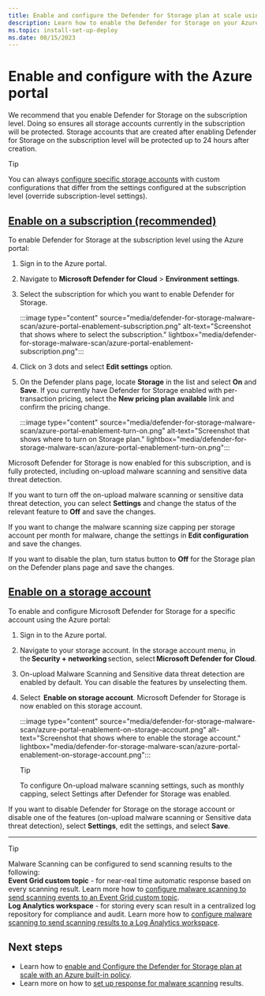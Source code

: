 ```yaml
---
title: Enable and configure the Defender for Storage plan at scale using the Azure portal
description: Learn how to enable the Defender for Storage on your Azure subscription for Microsoft Defender for Cloud using the Azure portal.
ms.topic: install-set-up-deploy
ms.date: 08/15/2023
---
```


# Enable and configure with the Azure portal

We recommend that you enable Defender for Storage on the subscription level. Doing so ensures all storage accounts currently in the subscription will be protected. Storage accounts that are created after enabling Defender for Storage on the subscription level will be protected up to 24 hours after creation.

> [!TIP]
> You can always [configure specific storage accounts](/azure/storage/common/azure-defender-storage-configure?toc=%2Fazure%2Fdefender-for-cloud%2Ftoc.json&tabs=enable-subscription.md#override-defender-for-storage-subscription-level-settings) with custom configurations that differ from the settings configured at the subscription level (override subscription-level settings).

## [Enable on a subscription (recommended)](#tab/enable-subscription/)

To enable Defender for Storage at the subscription level using the Azure portal:

1. Sign in to the Azure portal.
1. Navigate to **Microsoft Defender for Cloud** > **Environment settings**.
1. Select the subscription for which you want to enable Defender for Storage.

    :::image type="content" source="media/defender-for-storage-malware-scan/azure-portal-enablement-subscription.png" alt-text="Screenshot that shows where to select the subscription." lightbox="media/defender-for-storage-malware-scan/azure-portal-enablement-subscription.png":::

1. Click on 3 dots and select **Edit settings** option.
1. On the Defender plans page, locate **Storage** in the list and select **On** and **Save**. If you currently have Defender for Storage enabled with per-transaction pricing, select the **New pricing plan available** link and confirm the pricing change.

    :::image type="content" source="media/defender-for-storage-malware-scan/azure-portal-enablement-turn-on.png" alt-text="Screenshot that shows where to turn on Storage plan." lightbox="media/defender-for-storage-malware-scan/azure-portal-enablement-turn-on.png":::

Microsoft Defender for Storage is now enabled for this subscription, and is fully protected, including on-upload malware scanning and sensitive data threat detection.

If you want to turn off the on-upload malware scanning or sensitive data threat detection, you can select **Settings** and change the status of the relevant feature to **Off** and save the changes.

If you want to change the malware scanning size capping per storage account per month for malware, change the settings in **Edit configuration** and save the changes.

If you want to disable the plan, turn status button to **Off** for the Storage plan on the Defender plans page and save the changes.

## [Enable on a storage account](#tab/enable-storage-account/)

To enable and configure Microsoft Defender for Storage for a specific account using the Azure portal:

1. Sign in to the Azure portal.
1. Navigate to your storage account.
In the storage account menu, in the **Security + networking** section, select **Microsoft Defender for Cloud**.
1. On-upload Malware Scanning and Sensitive data threat detection are enabled by default. You can disable the features by unselecting them.
1. Select  **Enable on storage account**. Microsoft Defender for Storage is now enabled on this storage account.

    :::image type="content" source="media/defender-for-storage-malware-scan/azure-portal-enablement-on-storage-account.png" alt-text="Screenshot that shows where to enable the storage account." lightbox="media/defender-for-storage-malware-scan/azure-portal-enablement-on-storage-account.png":::

    > [!TIP]
    > To configure On-upload malware scanning settings, such as monthly capping, select Settings after Defender for Storage was enabled.

If you want to disable Defender for Storage on the storage account or disable one of the features (on-upload malware scanning or Sensitive data threat detection), select **Settings**, edit the settings, and select **Save**.

---

> [!TIP]
> Malware Scanning can be configured to send scanning results to the following: <br>  **Event Grid custom topic** - for near-real time automatic response based on every scanning result. Learn more how to [configure malware scanning to send scanning events to an Event Grid custom topic](/azure/storage/common/azure-defender-storage-configure?toc=%2Fazure%2Fdefender-for-cloud%2Ftoc.json&tabs=enable-storage-account#setting-up-event-grid-for-malware-scanning). <br> **Log Analytics workspace** - for storing every scan result in a centralized log repository for compliance and audit. Learn more how to [configure malware scanning to send scanning results to a Log Analytics workspace](/azure/storage/common/azure-defender-storage-configure?toc=%2Fazure%2Fdefender-for-cloud%2Ftoc.json&tabs=enable-storage-account#setting-up-logging-for-malware-scanning).

## Next steps

- Learn how to [enable and Configure the Defender for Storage plan at scale with an Azure built-in policy](defender-for-storage-policy-enablement.md).
- Learn more on how to [set up response for malware scanning](defender-for-storage-configure-malware-scan.md) results.
